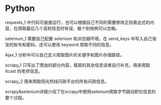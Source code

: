 # Python
requests_1 中代码可直接运行，也可以根据自己不同的需要修改正则表达式的内容，在爬取最后几个高校信息时有误，极个别特例可以忽略。

selenium_1 需要自己配置 selenium 和浏览器环境，在 send_keys 中写入自己淘宝的账号和密码，还可以更改 keyword 爬取不同的信息。

Ajax_1 分析中可以自己定义爬取图片的关键字和图片存储路径。

scrapy_1 只写出了爬虫的部分内容，框架的其余信息读者自行补充，用来爬取 itcast 的老师信息。

scrapy_2 用来爬取阳光热线问政平台的所有问政信息。

scrapy&selenium详细介绍了在scrapy中使用selenium爬取字节跳动职位信息的整个过程。
